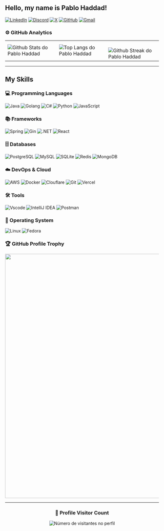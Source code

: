 ## Hello, my name is Pablo Haddad!
[![LinkedIn](https://img.shields.io/badge/LinkedIn-0077B5?style=for-the-badge&logo=linkedin&logoColor=white)](https://www.linkedin.com/in/pablohaddad/)
[![Discord](https://img.shields.io/badge/Discord-7289DA?style=for-the-badge&logo=discord&logoColor=white)](https://discord.com/channels/@pablitohaddad/)
[![X](https://img.shields.io/badge/X-000?style=for-the-badge&logo=x)](https://x.com/@devhaddad)
[![GitHub](https://img.shields.io/badge/GitHub-100000?style=for-the-badge&logo=github&logoColor=white)](https://github.com/pablitohaddad)
[![Gmail](https://img.shields.io/badge/Gmail-333333?style=for-the-badge&logo=gmail&logoColor=red)](mailto:pablohaddad73@gmail.com)

### ⚙️ GitHub Analytics

<table>
  <tr>
    <td>
      <img
        align="left"
        src="https://github-readme-stats.vercel.app/api?username=pablitohaddad&theme=dark&hide_border=false&include_all_commits=true"
        alt="Github Stats do Pablo Haddad"
      />
    </td>
    <td>
      <img
        align="left"
        src="https://github-readme-stats.vercel.app/api/top-langs/?username=pablitohaddad&theme=dark&hide_border=false&include_all_commits=true&count_private=true&layout=compact"
        alt="Top Langs do Pablo Haddad"
      />
    </td>
    <td>
      <br />
      <img
        align="left"
        src="https://github-readme-streak-stats.herokuapp.com/?user=pablitohaddad&theme=dark&hide_border=false"
        alt="Github Streak do Pablo Haddad"
      />
    </td>
  </tr>
</table>

---

## My Skills

### 💻 Programming Languages
![Java](https://img.shields.io/badge/java-%23ED8B00.svg?style=for-the-badge&logo=openjdk&logoColor=white)
![Golang](https://img.shields.io/badge/Go-00ADD8?style=for-the-badge&logo=go&logoColor=white)
![C#](https://img.shields.io/badge/C%23-239120?style=for-the-badge&logo=c-sharp&logoColor=white)
![Python](https://img.shields.io/badge/python-3670A0?style=for-the-badge&logo=python&logoColor=ffdd54)
![JavaScript](https://img.shields.io/badge/JavaScript-F7DF1E?style=for-the-badge&logo=javascript&logoColor=black)

### 📚 Frameworks
![Spring](https://img.shields.io/badge/spring-%236DB33F.svg?style=for-the-badge&logo=spring&logoColor=white)
![Gin](https://img.shields.io/badge/Gin-00ADD8?style=for-the-badge&logo=gin&logoColor=white)
![.NET](https://img.shields.io/badge/.NET-5C2D91?style=for-the-badge&logo=.net&logoColor=white)
![React](https://img.shields.io/badge/React-20232A?style=for-the-badge&logo=react&logoColor=61DAFB)

### 🗄️ Databases
![PostgreSQL](https://img.shields.io/badge/PostgreSQL-000?style=for-the-badge&logo=postgresql)
![MySQL](https://img.shields.io/badge/MySQL-00000F?style=for-the-badge&logo=mysql&logoColor=white)
![SQLite](https://img.shields.io/badge/SQLite-000?style=for-the-badge&logo=sqlite&logoColor=07405E)
![Redis](https://img.shields.io/badge/redis-%23DD0031.svg?style=for-the-badge&logo=redis&logoColor=white)
![MongoDB](https://img.shields.io/badge/MongoDB-%234ea94b.svg?style=for-the-badge&logo=mongodb&logoColor=white)

### ☁️ DevOps & Cloud
![AWS](https://img.shields.io/badge/AWS-000.svg?style=for-the-badge&logo=amazon-aws&logoColor=white)
![Docker](https://img.shields.io/badge/-Docker-333333?style=for-the-badge&logo=docker&logoColor=2496ED)
![Clouflare](https://img.shields.io/badge/Cloudflare-F38020?style=for-the-badge&logo=Cloudflare&logoColor=white)
![Git](https://img.shields.io/badge/GIT-E44C30?style=for-the-badge&logo=git&logoColor=white)
![Vercel](https://img.shields.io/badge/vercel-%23000000.svg?style=for-the-badge&logo=vercel&logoColor=white)

### 🛠️ Tools
![Vscode](https://img.shields.io/badge/Vscode-007ACC?style=for-the-badge&logo=visual-studio-code&logoColor=white)
![IntelliJ IDEA](https://img.shields.io/badge/-IntelliJ%20IDEA-333333?style=for-the-badge&logo=intellij-idea&logoColor=000000)
![Postman](https://img.shields.io/badge/Postman-FF6C37.svg?style=for-the-badge&logo=Postman&logoColor=white)

### 🐧 Operating System
![Linux](https://img.shields.io/badge/Linux-000?style=for-the-badge&logo=linux&logoColor=FCC624)
![Fedora](https://img.shields.io/badge/Fedora-294172?style=for-the-badge&logo=fedora&logoColor=white)

### 🏆 GitHub Profile Trophy

<p align="center">
  <a
    href="https://github.com/ryo-ma/github-profile-trophy"
    title="Repositório de troféus"
  >
    <img
      width="800"
      src="https://github-profile-trophy.vercel.app/?username=pablitohaddad&column=8&theme=darkhub&no-frame=true&no-bg=true"
    />
  </a>
</p>

---

<div align="center">
  <h3><b>📍 Profile Visitor Count</b></h3>
</div>

<p align="center">
  <img
    src="https://profile-counter.glitch.me/pablitohaddad/count.svg"
    alt="Número de visitantes no perfil"
  />
</p>
